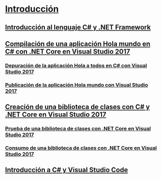 # [Introducción](index.md)
## [Introducción al lenguaje C# y .NET Framework](introduction-to-the-csharp-language-and-the-net-framework.md)
## [Compilación de una aplicación Hola mundo en C# con .NET Core en Visual Studio 2017](../../core/tutorials/with-visual-studio.md)
### [Depuración de la aplicación Hola a todos en C# con Visual Studio 2017](../../core/tutorials/debugging-with-visual-studio.md)
### [Publicación de la aplicación Hola mundo con Visual Studio 2017](../../core/tutorials/publishing-with-visual-studio.md)
## [Creación de una biblioteca de clases con C# y .NET Core en Visual Studio 2017](../../core/tutorials/library-with-visual-studio.md)
### [Prueba de una biblioteca de clases con .NET Core en Visual Studio 2017](../../core/tutorials/testing-library-with-visual-studio.md)
### [Consumo de una biblioteca de clases con .NET Core en Visual Studio 2017](../../core/tutorials/consuming-library-with-visual-studio.md)
## [Introducción a C# y Visual Studio Code](../../core/tutorials/with-visual-studio-code.md)

